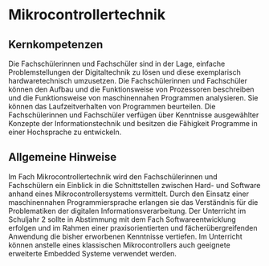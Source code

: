 # Mikrocontrollertechnik

## Kernkompetenzen
Die Fachschülerinnen und Fachschüler sind in der Lage, einfache Problemstellungen der Digitaltechnik zu lösen und diese exemplarisch hardwaretechnisch umzusetzen.
Die Fachschülerinnen und Fachschüler können den Aufbau und die Funktionsweise von Prozessoren beschreiben und die Funktionsweise von maschinennahen Programmen analysieren. Sie können das Laufzeitverhalten von Programmen beurteilen.
Die Fachschülerinnen und Fachschüler verfügen über Kenntnisse ausgewählter Konzepte der Informationstechnik und besitzen die Fähigkeit Programme in einer Hochsprache zu entwickeln.

## Allgemeine Hinweise
Im Fach Mikrocontrollertechnik wird den Fachschülerinnen und Fachschülern ein Einblick in die
Schnittstellen zwischen Hard- und Software anhand eines Mikrocontrollersystems vermittelt. Durch
den Einsatz einer maschinennahen Programmiersprache erlangen sie das Verständnis für die
Problematiken der digitalen Informationsverarbeitung. Der Unterricht im Schuljahr 2 sollte in Abstimmung mit dem Fach Softwareentwicklung erfolgen und im Rahmen einer praxisorientierten
und fächerübergreifenden Anwendung die bisher erworbenen Kenntnisse vertiefen.
Im Unterricht können anstelle eines klassischen Mikrocontrollers auch geeignete erweiterte Embedded Systeme verwendet werden.